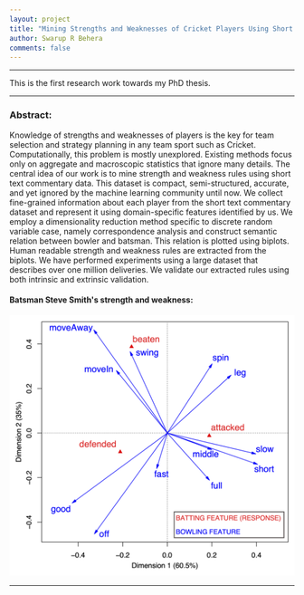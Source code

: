 ```yaml
---
layout: project
title: "Mining Strengths and Weaknesses of Cricket Players Using Short Text Commentary"
author: Swarup R Behera
comments: false
---
```

___

This is the first research work towards my PhD thesis.

___

### Abstract:

Knowledge of strengths and weaknesses of players is the key for team selection and strategy planning in any team sport such as Cricket. Computationally, this problem is mostly unexplored. Existing methods focus only on aggregate and macroscopic statistics that ignore many details. The central idea of our work is to mine strength and weakness rules using short text commentary data. This dataset is compact, semi-structured, accurate, and yet ignored by the machine learning community until now. We collect fine-grained information about each player from the short text commentary dataset and represent it using domain-specific features identified by us. We employ a dimensionality reduction method specific to discrete random variable case, namely correspondence analysis and construct semantic relation between bowler and batsman.  This relation is plotted using biplots. Human readable strength and  weakness rules are extracted from the biplots.  We have performed experiments using a large dataset that describes over one million deliveries. We validate our extracted rules using both intrinsic and extrinsic validation. 

#### Batsman Steve Smith's strength and weakness:
![Steve Smith's Response: strength and weakness.](/assets/images/response.png)

___
